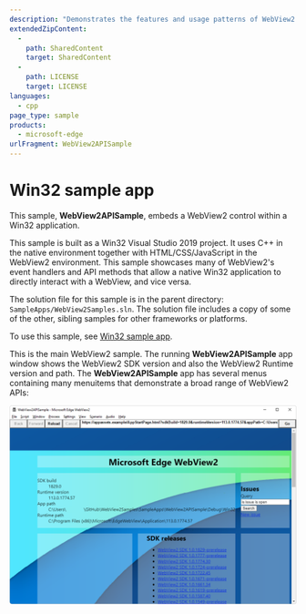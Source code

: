 ```yaml
---
description: "Demonstrates the features and usage patterns of WebView2 in a Win32 app."
extendedZipContent:
  -
    path: SharedContent
    target: SharedContent
  -
    path: LICENSE
    target: LICENSE
languages:
  - cpp
page_type: sample
products:
  - microsoft-edge
urlFragment: WebView2APISample
---
```

# Win32 sample app

<!-- only enough info to differentiate this sample vs. the others; what is different about this sample compared to the sibling samples? -->

<!-- distinctive platform: -->
This sample, **WebView2APISample**, embeds a WebView2 control within a Win32 application.

<!-- distinctive project type and language: -->
This sample is built as a Win32 Visual Studio 2019 project.  It uses C++ in the native environment together with HTML/CSS/JavaScript in the WebView2 environment.  This sample showcases many of WebView2's event handlers and API methods that allow a native Win32 application to directly interact with a WebView, and vice versa.

<!-- special notes about this particular sample: -->
The solution file for this sample is in the parent directory: `SampleApps/WebView2Samples.sln`.  The solution file includes a copy of some of the other, sibling samples for other frameworks or platforms.

<!-- link to regular docs: -->
To use this sample, see [Win32 sample app](https://learn.microsoft.com/microsoft-edge/webview2/samples/webview2apissample).

<!-- screenshot of running sample app: -->
This is the main WebView2 sample.  The running **WebView2APISample** app window shows the WebView2 SDK version and also the WebView2 Runtime version and path.  The **WebView2APISample** app has several menus containing many menuitems that demonstrate a broad range of WebView2 APIs:

![The WebView2APISample sample app running](./documentation/screenshots/sample-app-screenshot.png)

